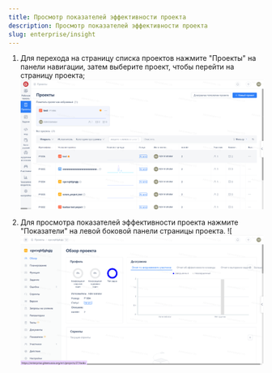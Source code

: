 ```yaml
---
title: Просмотр показателей эффективности проекта
description: Просмотр показателей эффективности проекта
slug: enterprise/insight
---
```

1. Для перехода на страницу списка проектов нажмите "Проекты" на панели навигации, затем выберите проект, чтобы перейти на страницу проекта;
![Описание изображения](assets/image.png)

2. Для просмотра показателей эффективности проекта нажмите "Показатели" на левой боковой панели страницы проекта.
![![Описание изображения](assets/image268.png)